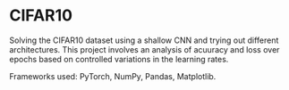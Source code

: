 # CIFAR10
Solving the CIFAR10 dataset using a shallow CNN and trying out different architectures.
This project involves an analysis of acuuracy and loss over epochs based on controlled variations in the learning rates. 

Frameworks used: PyTorch, NumPy, Pandas, Matplotlib.

